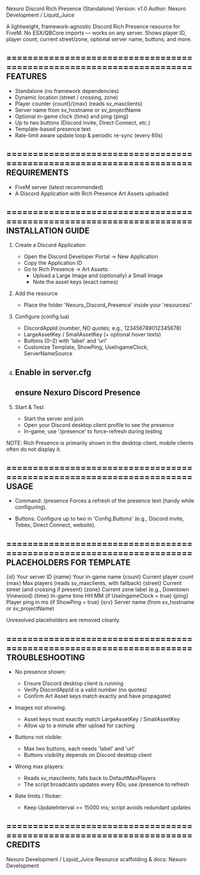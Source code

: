 Nexuro Discord Rich Presence (Standalone)
Version: v1.0
Author: Nexuro Development / Liquid_Juice

A lightweight, framework-agnostic Discord Rich Presence resource for FiveM.
No ESX/QBCore imports — works on any server. Shows player ID, player count,
current street/zone, optional server name, buttons, and more.

======================================================================
FEATURES
----------------------------------------------------------------------
- Standalone (no framework dependencies)
- Dynamic location (street / crossing, zone)
- Player counter {count}/{max} (reads sv_maxclients)
- Server name from sv_hostname or sv_projectName
- Optional in-game clock {time} and ping {ping}
- Up to two buttons (Discord invite, Direct Connect, etc.)
- Template-based presence text
- Rate-limit aware update loop & periodic re-sync (every 60s)

======================================================================
REQUIREMENTS
----------------------------------------------------------------------
- FiveM server (latest recommended)
- A Discord Application with Rich Presence Art Assets uploaded

======================================================================
INSTALLATION GUIDE
----------------------------------------------------------------------
1) Create a Discord Application
   - Open the Discord Developer Portal -> New Application
   - Copy the Application ID
   - Go to Rich Presence -> Art Assets:
     * Upload a Large Image and (optionally) a Small Image
     * Note the asset keys (exact names)

2) Add the resource
   - Place the folder 'Nexuro_Discord_Presence' inside your 'resources/'

3) Configure (config.lua)
   - DiscordAppId (number, NO quotes; e.g., 123456789012345678)
   - LargeAssetKey / SmallAssetKey (+ optional hover texts)
   - Buttons (0–2) with 'label' and 'url'
   - Customize Template, ShowPing, UseIngameClock, ServerNameSource

4) Enable in server.cfg
   --------------------------------------------------------------
   ensure Nexuro Discord Presence
   --------------------------------------------------------------

5) Start & Test
   - Start the server and join
   - Open your Discord desktop client profile to see the presence
   - In-game, use '/presence' to force-refresh during testing

NOTE: Rich Presence is primarily shown in the desktop client, mobile clients
often do not display it.

======================================================================
USAGE
----------------------------------------------------------------------
- Command: /presence
  Forces a refresh of the presence text (handy while configuring).

- Buttons:
  Configure up to two in 'Config.Buttons' (e.g., Discord invite, Tebex,
  Direct Connect, website).

======================================================================
PLACEHOLDERS FOR TEMPLATE
----------------------------------------------------------------------
{id}   Your server ID
{name} Your in-game name
{count} Current player count
{max}   Max players (reads sv_maxclients, with fallback)
{street} Current street (and crossing if present)
{zone}  Current zone label (e.g., Downtown Vinewood)
{time}  In-game time HH:MM (if UseIngameClock = true)
{ping}  Player ping in ms (if ShowPing = true)
{srv}   Server name (from sv_hostname or sv_projectName)

Unresolved placeholders are removed cleanly.

======================================================================
TROUBLESHOOTING
----------------------------------------------------------------------
- No presence shown:
  * Ensure Discord desktop client is running
  * Verify DiscordAppId is a valid number (no quotes)
  * Confirm Art Asset keys match exactly and have propagated

- Images not showing:
  * Asset keys must exactly match LargeAssetKey / SmallAssetKey
  * Allow up to a minute after upload for caching

- Buttons not visible:
  * Max two buttons, each needs 'label' and 'url'
  * Buttons visibility depends on Discord desktop client

- Wrong max players:
  * Reads sv_maxclients; falls back to DefaultMaxPlayers
  * The script broadcasts updates every 60s; use /presence to refresh

- Rate limits / flicker:
  * Keep UpdateInterval >= 15000 ms; script avoids redundant updates


======================================================================
CREDITS
----------------------------------------------------------------------
Nexuro Development / Liquid_Juice
Resource scaffolding & docs: Nexuro Development
